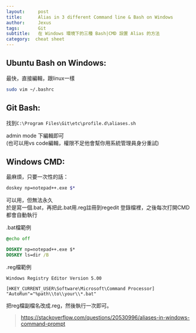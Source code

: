 ```yaml
---
layout:     post
title:      Alias in 3 different Command line & Bash on Windows
author:     Jexus
tags: 		Git
subtitle:   在 Windows 環境下的三種 Bash|CMD 設置 Alias 的方法
category:  cheat sheet
---
```



## Ubuntu Bash on Windows:
最快，直接編輯，跟linux一樣
```bash
sudo vim ~/.bashrc
```

## Git Bash:
找到`C:\Program Files\Git\etc\profile.d\aliases.sh`  

admin mode 下編輯即可  
(也可以用vs code編輯，權限不足他會幫你用系統管理員身分重試)  
## Windows CMD:
最麻煩，只要一次性的話：  

```bash
doskey np=notepad++.exe $*
```
可以用，但無法永久  
於是寫一個.bat，再把此.bat用.reg註冊到regedit
登錄檔裡，之後每次打開CMD都會自動執行  

.bat檔範例
```bat
@echo off

DOSKEY np=notepad++.exe $*
DOSKEY ls=dir /B
```
.reg檔範例
```reg
Windows Registry Editor Version 5.00

[HKEY_CURRENT_USER\Software\Microsoft\Command Processor]
"AutoRun"="%path\\to\\your\\*.bat"
```
把reg檔副檔名改成.reg，然後執行一次即可。

>https://stackoverflow.com/questions/20530996/aliases-in-windows-command-prompt